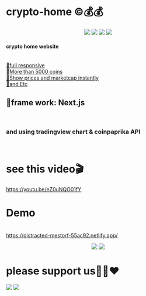 # crypto-home ©💰💰
<p align="center">
  <a href="https://youtu.be/eZ0uNQO01fY"><img src="https://img.shields.io/badge/YouTube-FF0000?style=for-the-badge&logo=youtube&logoColor=white"/></a>
  <a href="https://distracted-mestorf-55ac92.netlify.app/"><img src="https://img.shields.io/badge/React-20232A?style=for-the-badge&logo=react&logoColor=61DAFB"/></a>
  <a href="https://distracted-mestorf-55ac92.netlify.app/"><img src="https://img.shields.io/badge/Bitcoin-000000?style=for-the-badge&logo=bitcoin&logoColor=white"/></a>
  <a href="https://distracted-mestorf-55ac92.netlify.app/"><img src="https://img.shields.io/badge/Netlify-00C7B7?style=for-the-badge&logo=netlify&logoColor=white"/></a>
</p>
<h4>crypto home website</h4><br />
<u>📌full responsive</u><br />
<u>📌More than 5000 coins</u><br />
<u>📌Show prices and marketcap instantly</u><br />
<u>📌and Etc</u><br />
<h2>📙frame work: Next.js</h2><br />
<h3>and using tradingview chart & coinpaprika API</h3><br />
<h1>see this video🎬</h1>
<a href="https://youtu.be/eZ0uNQO01fY">https://youtu.be/eZ0uNQO01fY</a>
<h1>Demo</h1><br />
<a href="https://distracted-mestorf-55ac92.netlify.app/">https://distracted-mestorf-55ac92.netlify.app/</a><br /><p></p>
<p align="center">
  <a href="https://distracted-mestorf-55ac92.netlify.app/"><img src="https://iili.io/7d0eHB.png"/></a>
  <a href="https://distracted-mestorf-55ac92.netlify.app/"><img src="https://iili.io/7d0PlR.png"/></a>
  <h1>please support us🙏🙏❤</h1>
  <img src="https://github-readme-stats.vercel.app/api?username=angelhtml&show_icons=true&theme=radical"/>
  <img src="https://starchart.cc/angelhtml/crypto-home.svg"/>
</p>
